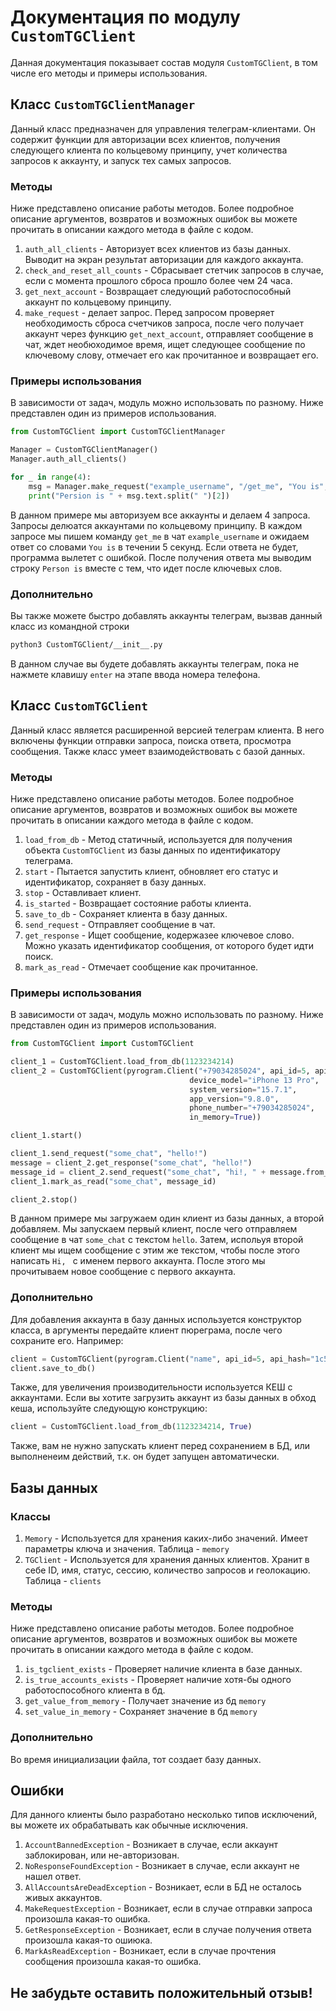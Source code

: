 # Документация по модулу `CustomTGClient`

Данная документация показывает состав модуля `CustomTGClient`, в том числе его методы и примеры использования.

## Класс `CustomTGClientManager`

Данный класс предназначен для управления телеграм-клиентами. Он содержит функции для авторизации всех клиентов, получения следующего клиента по кольцевому принципу, учет количества запросов к аккаунту, и запуск тех самых запросов.

### Методы

Ниже представлено описание работы методов. Более подробное описание аргументов, возвратов и возможных ошибок вы можете прочитать в описании каждого метода в файле с кодом.

1. `auth_all_clients` - Авторизует всех клиентов из базы данных. Выводит на экран результат авторизации для каждого аккаунта.
2. `check_and_reset_all_counts` - Сбрасывает стетчик запросов в случае, если с момента прошлого сброса прошло более чем 24 часа.
3. `get_next_account` - Возвращает следующий работоспособный аккаунт по кольцевому принципу.
4. `make_request` - делает запрос. Перед запросом проверяет необходимость сброса счетчиков запроса, после чего получает аккаунт через функцию `get_next_account`, отправляет сообщение в чат, ждет необюходимое время, ищет следующее сообщение по ключевому слову, отмечает его как прочитанное и возвращает его.

### Примеры использования

В зависимости от задач, модуль можно использовать по разному. Ниже представлен один из примеров использования.

```python
from CustomTGClient import CustomTGClientManager

Manager = CustomTGClientManager()
Manager.auth_all_clients()

for _ in range(4):
    msg = Manager.make_request("example_username", "/get_me", "You is", 5)
    print("Persion is " + msg.text.split(" ")[2])
```

В данном примере мы авторизуем все аккаунты и делаем 4 запроса. Запросы делюатся аккаунтами по кольцевому принципу.
В каждом запросе мы пишем команду `get_me` в чат `example_username` и ожидаем ответ со словами `You is` в течении 5 секунд. Если ответа не будет, программа вылетет с ошибкой.
После получения ответа мы выводим строку `Person is` вместе с тем, что идет после ключевых слов.

### Дополнительно

Вы также можете быстро добавлять аккаунты телеграм, вызвав данный класс из командной строки
```bash
python3 CustomTGClient/__init__.py
```
В данном случае вы будете добавлять аккаунты телеграм, пока не нажмете клавишу `enter` на этапе ввода номера телефона.

## Класс `CustomTGClient`

Данный класс является расширенной версией телеграм клиента. В него включены функции отправки запроса, поиска ответа, просмотра сообщения. Также класс умеет взаимодействовать с базой данных.

### Методы

Ниже представлено описание работы методов. Более подробное описание аргументов, возвратов и возможных ошибок вы можете прочитать в описании каждого метода в файле с кодом.

1. `load_from_db` - Метод статичный, используется для получения объекта `CustomTGClient` из базы данных по идентификатору телеграма.
2. `start` - Пытается запустить клиент, обновляет его статус и идентификатор, сохраняет в базу данных.
3. `stop` - Оставливает клиент.
4. `is_started` - Возвращает состояние работы клиента.
5. `save_to_db` - Сохраняет клиента в базу данных.
6. `send_request` - Отправляет сообщение в чат.
7. `get_response` - Ищет сообщение, кодержазее ключевое слово. Можно указать идентификатор сообщения, от которого будет идти поиск.
8. `mark_as_read` - Отмечает сообщение как прочитанное.

### Примеры использования

В зависимости от задач, модуль можно использовать по разному. Ниже представлен один из примеров использования.

```python
from CustomTGClient import СustomTGClient

client_1 = СustomTGClient.load_from_db(1123234214)
client_2 = CustomTGClient(pyrogram.Client("+79034285024", api_id=5, api_hash="1c5c96d5edd401b1ed40db3fb5633e2d",
                                        device_model="iPhone 13 Pro",
                                        system_version="15.7.1",
                                        app_version="9.8.0",
                                        phone_number="+79034285024",
                                        in_memory=True))

client_1.start()

client_1.send_request("some_chat", "hello!")
message = client_2.get_response("some_chat", "hello!")
message_id = client_2.send_request("some_chat", "hi!, " + message.from_user.first_name)
client_1.mark_as_read("some_chat", message_id)

client_2.stop()
```

В данном примере мы загружаем один клиент из базы данных, а второй добавляем.
Мы запускаем первый клиент, после чего отправляем сообщение в чат `some_chat` с текстом `hello`.
Затем, испольуя второй клиент мы ищем сообщение с этим же текстом, чтобы после этого написать `Hi, ` с именем первого аккаунта.
После этого мы прочитываем новое сообщение с первого аккаунта.

### Дополнительно

Для добавления аккаунта в базу данных используется конструктор класса, в аргументы передайте клиент пюреграма, после чего сохраните его. Например:

```python
client = CustomTGClient(pyrogram.Client("name", api_id=5, api_hash="1c5c96d5edd401b1ed40db3fb5633e2d"))
client.save_to_db()
```

Также, для увеличения производительности используется КЕШ с аккаунтами. Если вы хотите загрузить аккаунт из базы данных в обход кеша, используйте следующую конструкцию:
```python
client = СustomTGClient.load_from_db(1123234214, True)
```

Также, вам не нужно запускать клиент перед сохранением в БД, или выполненеим действий, т.к. он будет запущен автоматически.

## Базы данных

### Классы

1. `Memory` - Используется для хранения каких-либо значений. Имеет параметры ключа и значения. Таблица - `memory`
2. `TGClient` - Используется для хранения данных клиентов. Хранит в себе ID, имя, статус, сессию, количество запросов и геолокацию. Таблица - `clients`

### Методы

Ниже представлено описание работы методов. Более подробное описание аргументов, возвратов и возможных ошибок вы можете прочитать в описании каждого метода в файле с кодом.

1. `is_tgclient_exists` - Проверяет наличие клиента в базе данных.
2. `is_true_accounts_exists` - Проверяет наличие хотя-бы одного работоспособного клиента в бд.
3. `get_value_from_memory` - Получает значение из бд `memory`
4. `set_value_in_memory` - Сохраняет значение в бд `memory`

### Дополнительно

Во время инициализации файла, тот создает базу данных.

## Ошибки

Для данного клиенты было разработано несколько типов исключений, вы можете их обрабатывать как обычные исключения.

1. `AccountBannedException` - Возникает в случае, если аккаунт заблокирован, или не-авторизован.
2. `NoResponseFoundException` - Возникает в случае, если аккаунт не нашел ответ.
3. `AllAccountsAreDeadException` - Возникает, если в БД не осталось живых аккаунтов.
4. `MakeRequestException` - Возникает, если в случае отправки запроса произошла какая-то ошибка.
5. `GetResponseException` - Возникает, если в случае получения ответа произошла какая-то ошиюка.
6. `MarkAsReadException` - Возникает, если в случае прочтения сообщения произошла какая-то ошибка.

## Не забудьте оставить положительный отзыв!